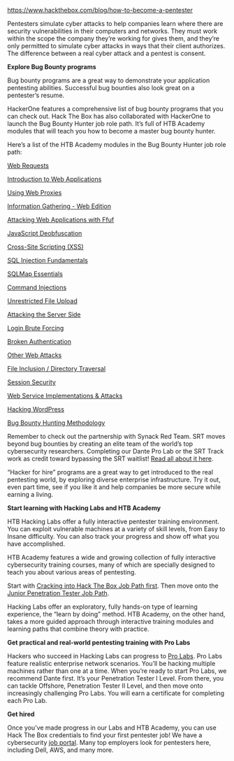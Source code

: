 https://www.hackthebox.com/blog/how-to-become-a-pentester

Pentesters simulate cyber attacks to help companies learn where there are security vulnerabilities in their computers and networks. They must work within the scope the company they’re working for gives them, and they’re only permitted to simulate cyber attacks in ways that their client authorizes. The difference between a real cyber attack and a pentest is consent.

**Explore Bug Bounty programs**

Bug bounty programs are a great way to demonstrate your application pentesting abilities. Successful bug bounties also look great on a pentester’s resume.

HackerOne features a comprehensive list of bug bounty programs that you can check out. Hack The Box has also collaborated with HackerOne to launch the Bug Bounty Hunter job role path. It’s full of HTB Academy modules that will teach you how to become a master bug bounty hunter.

Here’s a list of the HTB Academy modules in the Bug Bounty Hunter job role path:

[Web Requests](https://academy.hackthebox.com/module/details/35)

[Introduction to Web Applications](https://academy.hackthebox.com/module/details/75)

[Using Web Proxies](https://academy.hackthebox.com/module/details/110)

[Information Gathering - Web Edition](https://academy.hackthebox.com/module/details/137)

[Attacking Web Applications with Ffuf](https://academy.hackthebox.com/module/details/54)

[JavaScript Deobfuscation](https://academy.hackthebox.com/module/details/41)

[Cross-Site Scripting (XSS)](https://academy.hackthebox.com/module/details/103)

[SQL Injection Fundamentals](https://academy.hackthebox.com/module/details/33)

[SQLMap Essentials](https://academy.hackthebox.com/module/details/58)

[Command Injections](https://academy.hackthebox.com/module/details/109)

[Unrestricted File Upload](https://academy.hackthebox.com/module/details/127)

[Attacking the Server Side](https://academy.hackthebox.com/module/details/138)

[Login Brute Forcing](https://academy.hackthebox.com/module/details/57)

[Broken Authentication](https://academy.hackthebox.com/module/details/80)

[Other Web Attacks](https://academy.hackthebox.com/module/details/125)

[File Inclusion / Directory Traversal](https://academy.hackthebox.com/module/details/23)

[Session Security](https://academy.hackthebox.com/module/details/139)

[Web Service Implementations & Attacks](https://academy.hackthebox.com/module/details/140)

[Hacking WordPress](https://academy.hackthebox.com/module/details/17)

[Bug Bounty Hunting Methodology](https://academy.hackthebox.com/module/details/141)

Remember to check out the partnership with Synack Red Team. SRT moves beyond bug bounties by creating an elite team of the world’s top cybersecurity researchers. Completing our Dante Pro Lab or the SRT Track work as credit toward bypassing the SRT waitlist! [Read all about it here](https://www.hackthebox.com/newsroom/htb-synack-partnership-2021).

“Hacker for hire” programs are a great way to get introduced to the real pentesting world, by exploring diverse enterprise infrastructure. Try it out, even part time, see if you like it and help companies be more secure while earning a living.

**Start learning with Hacking Labs and HTB Academy**

HTB Hacking Labs offer a fully interactive pentester training environment. You can exploit vulnerable machines at a variety of skill levels, from Easy to Insane difficulty. You can also track your progress and show off what you have accomplished.

HTB Academy features a wide and growing collection of fully interactive cybersecurity training courses, many of which are specially designed to teach you about various areas of pentesting.

Start with [Cracking into Hack The Box Job Path first](https://academy.hackthebox.com/path/preview/cracking-into-hack-the-box). Then move onto the [Junior Penetration Tester Job Path](https://academy.hackthebox.com/path/preview/junior-penetration-tester).

Hacking Labs offer an exploratory, fully hands-on type of learning experience, the “learn by doing” method. HTB Academy, on the other hand, takes a more guided approach through interactive training modules and learning paths that combine theory with practice.

**Get practical and real-world pentesting training with Pro Labs**

Hackers who succeed in Hacking Labs can progress to [Pro Labs](https://www.hackthebox.com/hacker/pro-labs). Pro Labs feature realistic enterprise network scenarios. You’ll be hacking multiple machines rather than one at a time. When you’re ready to start Pro Labs, we recommend Dante first. It’s your Penetration Tester I Level. From there, you can tackle Offshore, Penetration Tester II Level, and then move onto increasingly challenging Pro Labs. You will earn a certificate for completing each Pro Lab.

**Get hired**

Once you’ve made progress in our Labs and HTB Academy, you can use Hack The Box credentials to find your first pentester job! We have a cybersecurity [job portal](https://www.hackthebox.com/hacker/infosec-careers). Many top employers look for pentesters here, including Dell, AWS, and many more.
